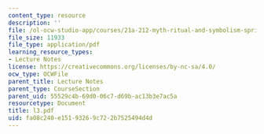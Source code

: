 ```yaml
---
content_type: resource
description: ''
file: /ol-ocw-studio-app/courses/21a-212-myth-ritual-and-symbolism-spring-2004/fa08c240e15193269c722b7525494d4d_l3.pdf
file_size: 11933
file_type: application/pdf
learning_resource_types:
- Lecture Notes
license: https://creativecommons.org/licenses/by-nc-sa/4.0/
ocw_type: OCWFile
parent_title: Lecture Notes
parent_type: CourseSection
parent_uid: 55529c4b-69d0-06c7-d69b-ac13b3e7ac5a
resourcetype: Document
title: l3.pdf
uid: fa08c240-e151-9326-9c72-2b7525494d4d
---
```

